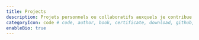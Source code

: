 ```yaml
---
title: Projects
description: Projets personnels ou collaboratifs auxquels je contribue.
categoryIcon: code # code, author, book, certificate, download, github, reviewer - default value is code
enableBio: true
---
```

